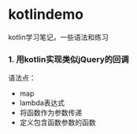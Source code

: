 # kotlindemo
kotlin学习笔记，一些语法和练习

### 1. 用kotlin实现类似jQuery的回调
语法点：  
+ map
+ lambda表达式
+ 将函数作为参数传递
+ 定义包含函数参数的函数
